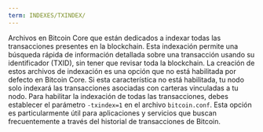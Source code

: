 ```yaml
---
term: INDEXES/TXINDEX/
---
```


Archivos en Bitcoin Core que están dedicados a indexar todas las transacciones presentes en la blockchain. Esta indexación permite una búsqueda rápida de información detallada sobre una transacción usando su identificador (TXID), sin tener que revisar toda la blockchain. La creación de estos archivos de indexación es una opción que no está habilitada por defecto en Bitcoin Core. Si esta característica no está habilitada, tu nodo solo indexará las transacciones asociadas con carteras vinculadas a tu nodo. Para habilitar la indexación de todas las transacciones, debes establecer el parámetro `-txindex=1` en el archivo `bitcoin.conf`. Esta opción es particularmente útil para aplicaciones y servicios que buscan frecuentemente a través del historial de transacciones de Bitcoin.